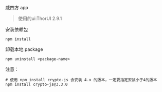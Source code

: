 威四方 app

> 使用的ui:ThorUI 2.9.1

安装依赖包
```
npm install
```

卸载本地 package
```
npm uninstall <package-name>
```

注意：
```
# 使用 npm install crypto-js 会安装 4.x 的版本，一定要指定安装小于4的版本
npm install crypto-js@3.3.0
```